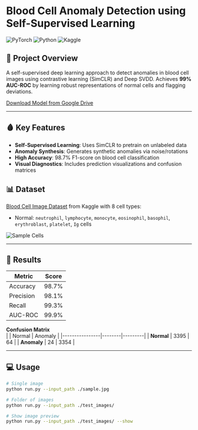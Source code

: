 # Blood Cell Anomaly Detection using Self-Supervised Learning

![PyTorch](https://img.shields.io/badge/PyTorch-%23EE4C2C.svg?style=for-the-badge&logo=PyTorch&logoColor=white)
![Python](https://img.shields.io/badge/python-3670A0?style=for-the-badge&logo=python&logoColor=ffdd54)
![Kaggle](https://img.shields.io/badge/Kaggle-035a7d?style=for-the-badge&logo=kaggle&logoColor=white)

## 📌 Project Overview

A self-supervised deep learning approach to detect anomalies in blood cell images using contrastive learning (SimCLR) and Deep SVDD. Achieves **99% AUC-ROC** by learning robust representations of normal cells and flagging deviations.

[Download Model from Google Drive](https://drive.google.com/file/d/1aHpoNRodYJ1KLcWwXhshgiFMlNRYkYcK/view?usp=sharing)

---

## 🩸 Key Features

- **Self-Supervised Learning**: Uses SimCLR to pretrain on unlabeled data
- **Anomaly Synthesis**: Generates synthetic anomalies via noise/rotations
- **High Accuracy**: 98.7% F1-score on blood cell classification
- **Visual Diagnostics**: Includes prediction visualizations and confusion matrices

## 📊 Dataset

[Blood Cell Image Dataset](https://www.kaggle.com/datasets/unclesamulus/blood-cells-image-dataset) from Kaggle with 8 cell types:
- Normal: `neutrophil`, `lymphocyte`, `monocyte`, `eosinophil`, `basophil`, `erythroblast`, `platelet`, `Ig` cells

![Sample Cells](https://i.imgur.com/JQ6Yc7P.png)

---

## 🚀 Results

| Metric       | Score  |
|--------------|--------|
| Accuracy     | 98.7%  |
| Precision    | 98.1%  |
| Recall       | 99.3%  |
| AUC-ROC      | 99.9%  |

**Confusion Matrix**  
|                | Normal | Anomaly |
|----------------|--------|---------|
| **Normal**     | 3395   | 64      |
| **Anomaly**    | 24     | 3354    |

---

## 💻 Usage

```bash
# Single image
python run.py --input_path ./sample.jpg

# Folder of images
python run.py --input_path ./test_images/

# Show image preview
python run.py --input_path ./test_images/ --show


